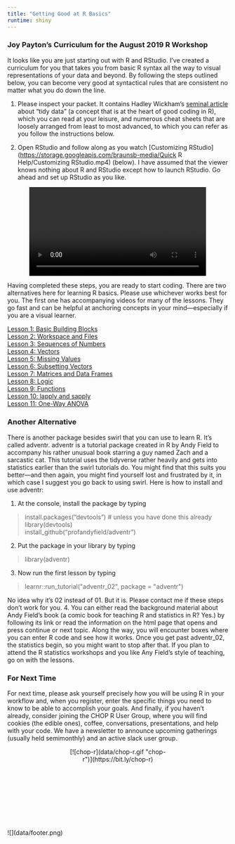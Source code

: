 ```yaml
---
title: "Getting Good at R Basics"
runtime: shiny
---
```




### Joy Payton’s Curriculum for the August 2019 R Workshop

It looks like you are just starting out with R and RStudio. I’ve created a curriculum for you that takes you from basic R syntax all the way to visual representations of your data and beyond. By following the steps outlined below, you can become very good at syntactical rules that are consistent no matter what you do down the line.

1.	Please inspect your packet. It contains Hadley Wickham’s [seminal article](https://vita.had.co.nz/papers/tidy-data.pdf) about “tidy data” (a concept that is at the heart of good coding in R), which you can read at your leisure, and numerous cheat sheets that are loosely arranged from least to most advanced, to which you can refer as you follow the instructions below.

2.	Open RStudio and follow along as you watch [Customizing RStudio](https://storage.googleapis.com/braunsb-media/Quick R Help/Customizing RStudio.mp4) (below). I have assumed that the viewer knows nothing about R and RStudio except how to launch RStudio. Go ahead and set up RStudio as you like.

<center><video width="80%" controls>
  <source src="https://storage.googleapis.com/braunsb-media/Quick R Help/Customizing RStudio.mp4" type="video/mp4">
</video></center>

Having completed these steps, you are ready to start coding. There are two alternatives here for learning R basics. Please use whichever works best for you. The first one has accompanying videos for many of the lessons. They go fast and can be helpful at anchoring concepts in your mind—especially if you are a visual learner.

[Lesson 1: Basic Building Blocks](http://www.shinyserver.tk:3838/Basic-Building-Blocks/) <br>[Lesson 2: Workspace and Files](http://www.shinyserver.tk:3838/Basic-Building-Blocks/) <br>[Lesson 3: Sequences of Numbers](http://www.shinyserver.tk:3838/Basic-Building-Blocks/) <br>[Lesson 4: Vectors](http://www.shinyserver.tk:3838/Basic-Building-Blocks/) <br>[Lesson 5: Missing Values](http://www.shinyserver.tk:3838/Basic-Building-Blocks/) <br>[Lesson 6: Subsetting Vectors](http://www.shinyserver.tk:3838/Basic-Building-Blocks/) <br>[Lesson 7: Matrices and Data Frames](http://www.shinyserver.tk:3838/Matrices-and-Data-Frames/) <br>[Lesson 8: Logic](http://www.shinyserver.tk:3838/Logic/) <br>[Lesson 9: Functions](http://www.shinyserver.tk:3838/Basic-Building-Blocks/) <br>[Lesson 10: lapply and sapply](http://www.shinyserver.tk:3838/Basic-Building-Blocks/) <br>[Lesson 11: One-Way ANOVA](http://www.shinyserver.tk:3838/One-Way-ANOVA/) <br>


### Another Alternative
There is another package besides swirl that you can use to learn R. It’s called adventr. adventr is a tutorial package created in R by Andy Field to accompany his rather unusual book starring a guy named Zach and a sarcastic cat. This tutorial uses the tidyverse rather heavily and gets into statistics earlier than the swirl tutorials do. You might find that this suits you better—and then again, you might find yourself lost and frustrated by it, in which case I suggest you go back to using swirl. 
Here is how to install and use adventr:

1.	At the console, install the package by typing 

>install.packages(“devtools”) # unless you have done this already     
library(devtools)    
install_github(“profandyfield/adventr”)

2.	Put the package in your library by typing

>library(adventr)

3.	Now run the first lesson by typing

>learnr::run_tutorial("adventr_02", package = "adventr")

No idea why it’s 02 instead of 01. But it is. Please contact me if these steps don’t work for you. 
4.	You can either read the background material about Andy Field’s book (a comic book for teaching R and statistics in R? Yes.) by following its link or read the information on the html page that opens and press continue or next topic. Along the way, you will encounter boxes where you can enter R code and see how it works. Once you get past adventr_02, the statistics begin, so you might want to stop after that. If you plan to attend the R statistics workshops and you like Any Field’s style of teaching, go on with the lessons.


### For Next Time
For next time, please ask yourself precisely how you will be using R in your workflow and, when you register, enter the specific things you need to know to be able to accomplish your goals. 
And finally, if you haven’t already, consider joining the CHOP R User Group, where you will find cookies (the edible ones), coffee, conversations, presentations, and help with your code. We have a newsletter to announce upcoming gatherings (usually held semimonthly) and an active slack user group.

<center>
  <div style="width:225px; height:150px">
[![chop-r](data/chop-r.gif "chop-r")](https://bit.ly/chop-r)
  </div>
</center><br><br>
![](data/footer.png)

